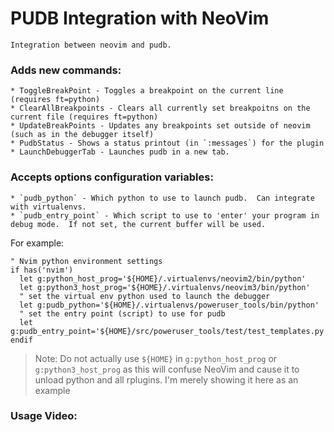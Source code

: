 # PUDB Integration with NeoVim
    Integration between neovim and pudb.

### Adds new commands:
    * ToggleBreakPoint - Toggles a breakpoint on the current line (requires ft=python)
    * ClearAllBreakpoints - Clears all currently set breakpoitns on the current file (requires ft=python)
    * UpdateBreakPoints - Updates any breakpoints set outside of neovim (such as in the debugger itself)
    * PudbStatus - Shows a status printout (in `:messages`) for the plugin
    * LaunchDebuggerTab - Launches pudb in a new tab.

### Accepts options configuration variables:
    * `pudb_python` - Which python to use to launch pudb.  Can integrate with virtualenvs.
    * `pudb_entry_point` - Which script to use to 'enter' your program in debug mode.  If not set, the current buffer will be used.

For example:
```vim
" Nvim python environment settings
if has('nvim')
  let g:python_host_prog='${HOME}/.virtualenvs/neovim2/bin/python'
  let g:python3_host_prog='${HOME}/.virtualenvs/neovim3/bin/python'
  " set the virtual env python used to launch the debugger
  let g:pudb_python='${HOME}/.virtualenvs/poweruser_tools/bin/python'
  " set the entry point (script) to use for pudb
  let g:pudb_entry_point='${HOME}/src/poweruser_tools/test/test_templates.py'
endif
```

> Note: Do not actually use `${HOME}` in `g:python_host_prog` or `g:python3_host_prog` as this will confuse NeoVim and cause it to unload python and all rplugins.  I'm merely showing it here as an example

### Usage Video:
